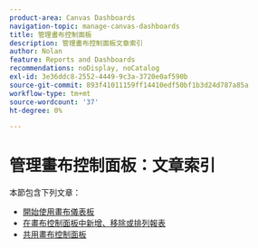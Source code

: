 ```yaml
---
product-area: Canvas Dashboards
navigation-topic: manage-canvas-dashboards
title: 管理畫布控制面板
description: 管理畫布控制面板文章索引
author: Nolan
feature: Reports and Dashboards
recommendations: noDisplay, noCatalog
exl-id: 3e36ddc8-2552-4449-9c3a-3720e0af590b
source-git-commit: 893f41011159ff14410edf50bf1b3d24d787a85a
workflow-type: tm+mt
source-wordcount: '37'
ht-degree: 0%

---
```


# 管理畫布控制面板：文章索引

本節包含下列文章：

* [開始使用畫布儀表板](/help/quicksilver/reports-and-dashboards/canvas-dashboards/manage-canvas-dashboards/get-started-canvas-dashboards.md)
* [在畫布控制面板中新增、移除或排列報表](/help/quicksilver/reports-and-dashboards/canvas-dashboards/manage-canvas-dashboards/add-remove-arrange-reports.md)
* [共用畫布控制面板](/help/quicksilver/reports-and-dashboards/canvas-dashboards/manage-canvas-dashboards/share-canvas-dashboard.md)
